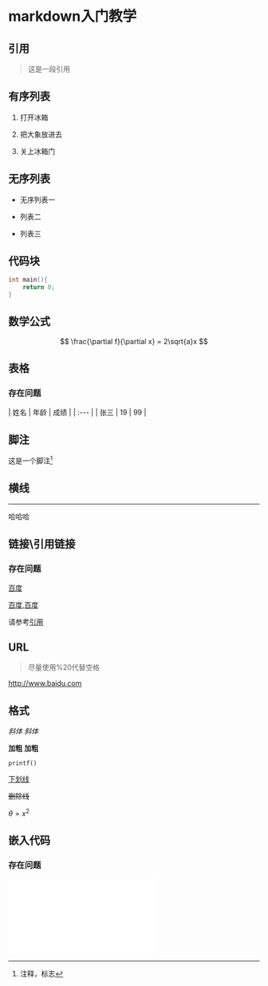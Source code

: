 # markdown入门教学

## 引用
>这是一段引用

## 有序列表
1. 打开冰箱

2. 把大象放进去

3. 关上冰箱门

## 无序列表
- 无序列表一

- 列表二

- 列表三

## 代码块
```C
int main(){
    return 0;
}
```

## 数学公式
$$
\frac{\partial f}{\partial x} = 2\sqrt{a}x
$$

## 表格 
### 存在问题

| 姓名 | 年龄 | 成绩 |
| :--- |
| 张三 | 19 | 99 |

## 脚注

这是一个脚注[^1]

[^1]:注释，标志

## 横线
---
哈哈哈

## 链接\引用链接
### 存在问题

[百度](baidu.com"一个搜索引擎")

[百度][id],[百度][id]

[id]:baidu.com"一个搜索引擎"

请参考[引用](#引用)

## URL
>尽量使用%20代替空格

http://www.baidu.com

## 格式

*斜体*
_斜体_

**加粗**
__加粗__

`printf()`

<u>下划线</u>

~~删除线~~

$\theta=x^2$

## 嵌入代码
### 存在问题
<iframe src="//player.bilibili.com/player.html?isOutside=true&aid=327623069&bvid=BV1JA411h7Gw&cid=171385214&p=1" scrolling="no" border="0" frameborder="no" framespacing="0" allowfullscreen="true"></iframe>